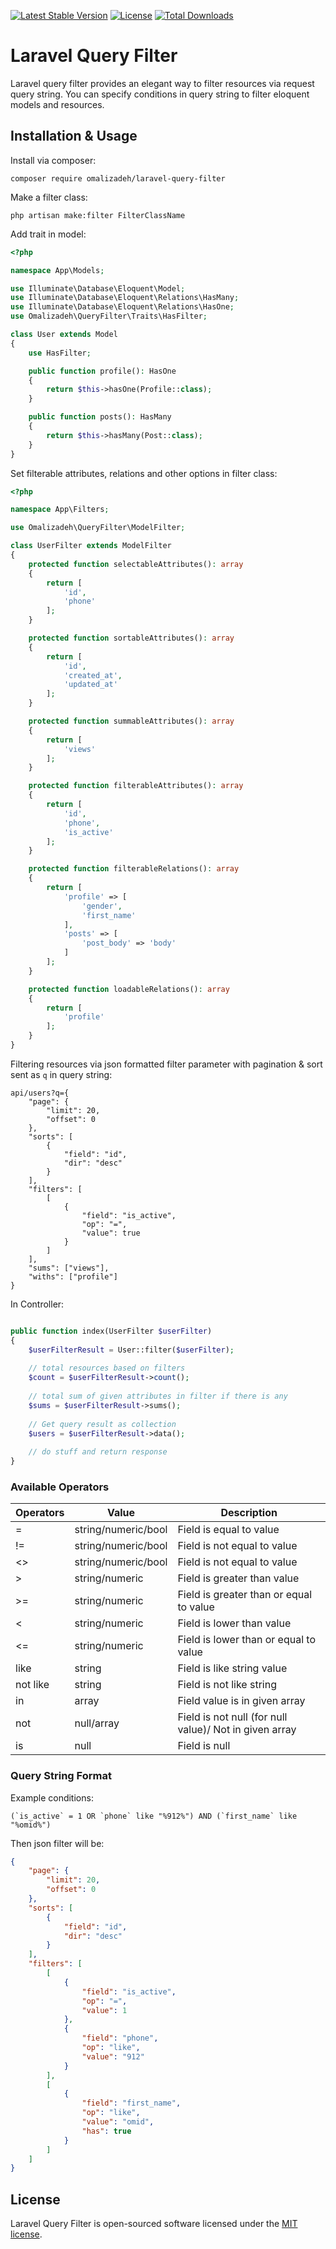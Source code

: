 [![Latest Stable Version](https://poser.pugx.org/omalizadeh/laravel-query-filter/v)](https://packagist.org/packages/omalizadeh/laravel-query-filter)
[![License](https://poser.pugx.org/omalizadeh/laravel-query-filter/license)](https://packagist.org/packages/omalizadeh/laravel-query-filter)
[![Total Downloads](https://poser.pugx.org/omalizadeh/laravel-query-filter/downloads)](https://packagist.org/packages/omalizadeh/laravel-query-filter)

# Laravel Query Filter

Laravel query filter provides an elegant way to filter resources via request query string. You can specify conditions in
query string to filter eloquent models and resources.

## Installation & Usage

Install via composer:

```
composer require omalizadeh/laravel-query-filter
```

Make a filter class:

```
php artisan make:filter FilterClassName
```

Add trait in model:

```php
<?php

namespace App\Models;

use Illuminate\Database\Eloquent\Model;
use Illuminate\Database\Eloquent\Relations\HasMany;
use Illuminate\Database\Eloquent\Relations\HasOne;
use Omalizadeh\QueryFilter\Traits\HasFilter;

class User extends Model
{
    use HasFilter;

    public function profile(): HasOne
    {
        return $this->hasOne(Profile::class);
    }

    public function posts(): HasMany
    {
        return $this->hasMany(Post::class);
    }
}
```

Set filterable attributes, relations and other options in filter class:

```php
<?php

namespace App\Filters;

use Omalizadeh\QueryFilter\ModelFilter;

class UserFilter extends ModelFilter
{
    protected function selectableAttributes(): array
    {
        return [
            'id',
            'phone'
        ];
    }

    protected function sortableAttributes(): array
    {
        return [
            'id',
            'created_at',
            'updated_at'
        ];
    }

    protected function summableAttributes(): array
    {
        return [
            'views'
        ];
    }

    protected function filterableAttributes(): array
    {
        return [
            'id',
            'phone',
            'is_active'
        ];
    }

    protected function filterableRelations(): array
    {
        return [
            'profile' => [
                'gender',
                'first_name'
            ],
            'posts' => [
                'post_body' => 'body'
            ]
        ];
    }

    protected function loadableRelations(): array
    {
        return [
            'profile'
        ];
    }
}
```

Filtering resources via json formatted filter parameter with pagination & sort sent as `q` in query string:

```
api/users?q={
    "page": {
        "limit": 20,
        "offset": 0
    },
    "sorts": [
        {
            "field": "id",
            "dir": "desc"
        }
    ],
    "filters": [
        [
            {
                "field": "is_active",
                "op": "=",
                "value": true
            }
        ]
    ],
    "sums": ["views"],
    "withs": ["profile"]
}
```

In Controller:

```php

public function index(UserFilter $userFilter)
{
    $userFilterResult = User::filter($userFilter);
    
    // total resources based on filters
    $count = $userFilterResult->count();
    
    // total sum of given attributes in filter if there is any
    $sums = $userFilterResult->sums();
    
    // Get query result as collection
    $users = $userFilterResult->data();
    
    // do stuff and return response
}
```

### Available Operators

| Operators | Value          | Description                                            |
| --------- | -------------- | ------------------------------------------------------ |
| =         | string/numeric/bool | Field is equal to value                                |
| !=        | string/numeric/bool | Field is not equal to value                            |
| <>        | string/numeric/bool | Field is not equal to value                            |
| >         | string/numeric | Field is greater than value                            |
| >=        | string/numeric | Field is greater than or equal to value                |
| <         | string/numeric | Field is lower than value                              |
| <=        | string/numeric | Field is lower than or equal to value                  |
| like      | string         | Field is like string value                             |
| not like  | string         | Field is not like string                               |
| in        | array          | Field value is in given array                          |
| not       | null/array     | Field is not null (for null value)/ Not in given array |
| is        | null           | Field is null                                          |

### Query String Format

Example conditions:

```
(`is_active` = 1 OR `phone` like "%912%") AND (`first_name` like "%omid%")
```

Then json filter will be:

```json
{
    "page": {
        "limit": 20,
        "offset": 0
    },
    "sorts": [
        {
            "field": "id",
            "dir": "desc"
        }
    ],
    "filters": [
        [
            {
                "field": "is_active",
                "op": "=",
                "value": 1
            },
            {
                "field": "phone",
                "op": "like",
                "value": "912"
            }
        ],
        [
            {
                "field": "first_name",
                "op": "like",
                "value": "omid",
                "has": true
            }
        ]
    ]
}
```

## License

Laravel Query Filter is open-sourced software licensed under the [MIT license](LICENSE.md).
